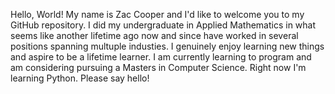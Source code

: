 Hello, World!
My name is Zac Cooper and I'd like to welcome you to my GitHub repository.
I did my undergraduate in Applied Mathematics in what seems like another lifetime ago now and 
since have worked in several positions spanning multuple industies. 
I genuinely enjoy learning new things and aspire to be a lifetime learner.
I am currently learning to program and am considering pursuing a Masters in Computer Science.
Right now I'm learning Python.
Please say hello!
